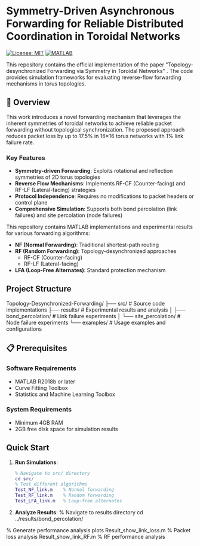 # Symmetry-Driven Asynchronous Forwarding for Reliable Distributed Coordination in Toroidal Networks

[![License: MIT](https://img.shields.io/badge/License-MIT-yellow.svg)](https://opensource.org/licenses/MIT)
[![MATLAB](https://img.shields.io/badge/MATLAB-R2020b%2B-blue.svg)](https://www.mathworks.com/products/matlab.html)

This repository contains the official implementation of the paper "Topology-desynchronized Forwarding via Symmetry in Toroidal Networks" . The code provides simulation frameworks for evaluating reverse-flow forwarding mechanisms in torus topologies.

## 🌟 Overview

This work introduces a novel forwarding mechanism that leverages the inherent symmetries of toroidal networks to achieve reliable packet forwarding without topological synchronization. The proposed approach reduces packet loss by up to 17.5% in 16×16 torus networks with 1% link failure rate.

### Key Features
- **Symmetry-driven Forwarding**: Exploits rotational and reflection symmetries of 2D torus topologies
- **Reverse Flow Mechanisms**: Implements RF-CF (Counter-facing) and RF-LF (Lateral-facing) strategies
- **Protocol Independence**: Requires no modifications to packet headers or control plane
- **Comprehensive Simulation**: Supports both bond percolation (link failures) and site percolation (node failures)

This repository contains MATLAB implementations and experimental results for various forwarding algorithms:

- **NF (Normal Forwarding)**: Traditional shortest-path routing
- **RF (Random Forwarding)**: Topology-desynchronized approaches
  - RF-CF (Counter-facing)
  - RF-LF (Lateral-facing)
- **LFA (Loop-Free Alternates)**: Standard protection mechanism

## Project Structure
   Topology-Desynchronized-Forwarding/
   ├── src/ # Source code implementations
   ├── results/ # Experimental results and analysis
   │ ├── bond_percolation/ # Link failure experiments
   │ └── site_percolation/ # Node failure experiments
   └── examples/ # Usage examples and configurations

## 📋 Prerequisites

### Software Requirements
- MATLAB R2018b or later
- Curve Fitting Toolbox
- Statistics and Machine Learning Toolbox

### System Requirements
- Minimum 4GB RAM
- 2GB free disk space for simulation results


## Quick Start

1. **Run Simulations**:
   ```matlab
   % Navigate to src/ directory
   cd src/
   % Test different algorithms
   Test_NF_link.m    % Normal forwarding
   Test_RF_link.m    % Random forwarding  
   Test_LFA_link.m   % Loop-free alternates

2. **Analyze Results**:
% Navigate to results directory
cd ../results/bond_percolation/

% Generate performance analysis plots
Result_show_link_loss.m    % Packet loss analysis
Result_show_link_RF.m      % RF performance analysis


